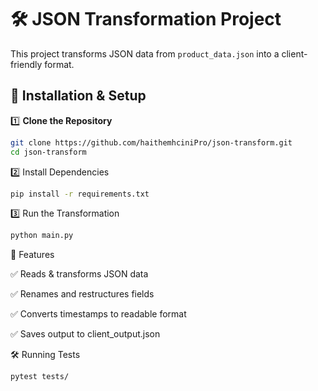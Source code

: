 # 🛠️ JSON Transformation Project

This project transforms JSON data from `product_data.json` into a client-friendly format.

## 🚀 Installation & Setup

1️⃣ **Clone the Repository**
```sh
git clone https://github.com/haithemhciniPro/json-transform.git
cd json-transform
```
2️⃣ Install Dependencies

```sh
pip install -r requirements.txt
```
3️⃣ Run the Transformation
```sh
python main.py
```
📌 Features

✅ Reads & transforms JSON data

✅ Renames and restructures fields

✅ Converts timestamps to readable format

✅ Saves output to client_output.json

🛠️ Running Tests
```sh
pytest tests/
```


